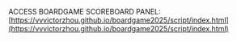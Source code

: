 ACCESS BOARDGAME SCOREBOARD PANEL: [https://vvvictorzhou.github.io/boardgame2025/script/index.html](https://vvvictorzhou.github.io/boardgame2025/script/index.html)

